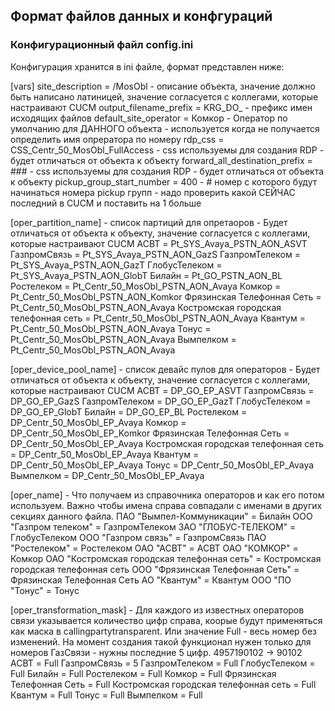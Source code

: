 ## Формат файлов данных и конфгураций

### Конфигурационный файл config.ini

Конфигурация хранится в ini файле, формат представлен ниже:

[vars]
site_description = /MosObl - описание объекта, значение должно быть написано латиницей, значение согласуется с коллегами, которые настраивают CUCM
output_filename_prefix = KRG_DO_ - префикс имен исходящих файлов
default_site_operator = Комкор - Оператор по умолчанию для ДАННОГО объекта - используется когда не получается определить имя опрератора по номеру
rdp_css = CSS_Centr_50_MosObl_FullAccess - css используемы для создания RDP - будет отличаться от объекта к объекту
forward_all_destination_prefix = ### - css используемы для создания RDP - будет отличаться от объекта к объекту
pickup_group_start_number = 400 - # номер с которого будут начинаться номера pickup групп - надо проверить какой СЕЙЧАС последний в CUCM и поставить на 1 больше

[oper_partition_name] - список партиций для опретаоров - Будет отличаться от объекта к объекту, значение согласуется с коллегами, которые настраивают CUCM
АСВТ = Pt_SYS_Avaya_PSTN_AON_ASVT
ГазпромСвязь = Pt_SYS_Avaya_PSTN_AON_GazS
ГазпромТелеком  = Pt_SYS_Avaya_PSTN_AON_GazT
ГлобусТелеком = Pt_SYS_Avaya_PSTN_AON_GlobT
Билайн = Pt_GO_PSTN_AON_BL
Ростелеком = Pt_Centr_50_MosObl_PSTN_AON_Avaya
Комкор = Pt_Centr_50_MosObl_PSTN_AON_Komkor
Фрязинская Телефонная Сеть = Pt_Centr_50_MosObl_PSTN_AON_Avaya
Костромская городская телефонная сеть = Pt_Centr_50_MosObl_PSTN_AON_Avaya
Квантум = Pt_Centr_50_MosObl_PSTN_AON_Avaya
Тонус = Pt_Centr_50_MosObl_PSTN_AON_Avaya
Вымпелком = Pt_Centr_50_MosObl_PSTN_AON_Avaya


[oper_device_pool_name] - список девайс пулов для операторов - Будет отличаться от объекта к объекту, значение согласуется с коллегами, которые настраивают CUCM
АСВТ = DP_GO_EP_ASVT
ГазпромСвязь = DP_GO_EP_GazS
ГазпромТелеком = DP_GO_EP_GazT
ГлобусТелеком = DP_GO_EP_GlobT
Билайн = DP_GO_EP_BL
Ростелеком = DP_Centr_50_MosObl_EP_Avaya
Комкор = DP_Centr_50_MosObl_EP_Komkor
Фрязинская Телефонная Сеть = DP_Centr_50_MosObl_EP_Avaya
Костромская городская телефонная сеть = DP_Centr_50_MosObl_EP_Avaya
Квантум = DP_Centr_50_MosObl_EP_Avaya
Тонус = DP_Centr_50_MosObl_EP_Avaya
Вымпелком = DP_Centr_50_MosObl_EP_Avaya


[oper_name] - Что получаем из справочника операторов и как его потом используем. Важно чтобы имена справа совпадали с именами в других секциях данного файла.
ПАО "Вымпел-Коммуникации" = Билайн
ООО "Газпром телеком" = ГазпромТелеком
ЗАО "ГЛОБУС-ТЕЛЕКОМ" = ГлобусТелеком
ООО "Газпром связь" = ГазпромСвязь
ПАО "Ростелеком" = Ростелеком
ОАО "АСВТ" = АСВТ
ОАО "КОМКОР" = Комкор
ОАО "Костромская городская телефонная сеть" = Костромская городская телефонная сеть
ООО "Фрязинская Телефонная Сеть" = Фрязинская Телефонная Сеть
АО "Квантум" = Квантум
ООО "ПО "Тонус" = Тонус


[oper_transformation_mask] - Для каждого из известных операторов связи указывается количество цифр справа, коорые будут применяться как маска в callingpartytransparent. Или значение Full - весь номер без изменений. На момент создания такой функционал нужен только для номеров ГазСвязи - нужны последние 5 цифр. 4957190102 -> 90102
АСВТ = Full
ГазпромСвязь = 5
ГазпромТелеком = Full
ГлобусТелеком = Full
Билайн = Full
Ростелеком = Full
Комкор = Full
Фрязинская Телефонная Сеть = Full
Костромская городская телефонная сеть = Full
Квантум = Full
Тонус = Full
Вымпелком = Full